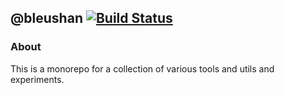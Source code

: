 ## @bleushan [![Build Status][1.1]][1]

### About

This is a monorepo for a collection of various tools and utils and experiments.

[1]: https://travis-ci.org/BleuShan/bleushan
[1.1]: https://travis-ci.org/BleuShan/bleushan.svg?branch=master
